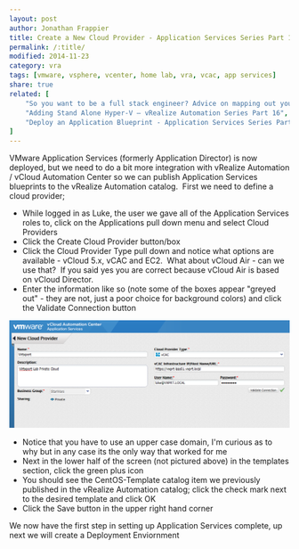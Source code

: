 ```yaml
---
layout: post
author: Jonathan Frappier
title: Create a New Cloud Provider - Application Services Series Part 1
permalink: /:title/
modified: 2014-11-23
category: vra
tags: [vmware, vsphere, vcenter, home lab, vra, vcac, app services]
share: true
related: [
    "So you want to be a full stack engineer? Advice on mapping out your career", 
    "Adding Stand Alone Hyper-V – vRealize Automation Series Part 16", 
    "Deploy an Application Blueprint - Application Services Series Part 5"
]
---
```


VMware Application Services (formerly Application Director) is now deployed, but we need to do a bit more integration with vRealize Automation / vCloud Automation Center so we can publish Application Services blueprints to the vRealize Automation catalog.  First we need to define a cloud provider;
<ul>
	<li>While logged in as Luke, the user we gave all of the Application Services roles to, click on the Applications pull down menu and select Cloud Providers</li>
	<li>Click the Create Cloud Provider button/box</li>
	<li>Click the Cloud Provider Type pull down and notice what options are available - vCloud 5.x, vCAC and EC2.  What about vCloud Air - can we use that?  If you said yes you are correct because vCloud Air is based on vCloud Director.</li>
	<li>Enter the information like so (note some of the boxes appear "greyed out" - they are not, just a poor choice for background colors) and click the Validate Connection button</li>
</ul>
<img src="/images/fulls/apps-validate-cloud-provider.png" class="fit image">
<ul>
	<li>Notice that you have to use an upper case domain, I'm curious as to why but in any case its the only way that worked for me</li>
	<li>Next in the lower half of the screen (not pictured above) in the templates section, click the green plus icon</li>
	<li>You should see the CentOS-Template catalog item we previously published in the vRealize Automation catalog; click the check mark next to the desired template and click OK</li>
	<li>Click the Save button in the upper right hand corner</li>
</ul>
We now have the first step in setting up Application Services complete, up next we will create a Deployment Enviornment